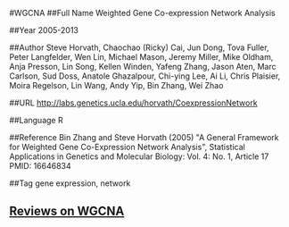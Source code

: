 #WGCNA
##Full Name
Weighted Gene Co-expression Network Analysis

##Year
2005-2013

##Author
Steve Horvath, Chaochao (Ricky) Cai, Jun Dong, Tova Fuller, Peter Langfelder, Wen Lin, Michael Mason, Jeremy Miller, Mike Oldham, Anja Presson, Lin Song, Kellen Winden, Yafeng Zhang, Jason Aten, Marc Carlson, Sud Doss, Anatole Ghazalpour, Chi-ying Lee, Ai Li, Chris Plaisier, Moira Regelson, Lin Wang, Andy Yip, Bin Zhang, Wei Zhao

##URL
http://labs.genetics.ucla.edu/horvath/CoexpressionNetwork

##Language
R

##Reference
Bin Zhang and Steve Horvath (2005) "A General Framework for Weighted Gene Co-Expression Network Analysis", Statistical Applications in Genetics and Molecular Biology: Vol. 4: No. 1, Article 17 PMID: 16646834

##Tag
gene expression, network


## [Reviews on WGCNA](https://github.com/gaow/genetic-analysis-software/issues/616)
